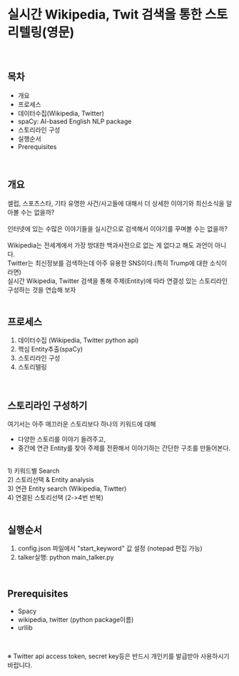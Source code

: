 # 실시간 Wikipedia, Twit 검색을 통한 스토리텔링(영문) <br>
<br>

## 목차<br>
- 개요 <br>
- 프로세스 <br>
- 데이터수집(Wikipedia, Twitter) <br>
- spaCy: AI-based English NLP package <br>
- 스토리라인 구성<br>
- 실행순서 <br>
- Prerequisites <br>
<br>

## 개요<br>
셀럽, 스포츠스타, 기타 유명한 사건/사고들에 대해서 더 상세한 이야기와 최신소식을 알아볼 수는 없을까?<br>
<br>
인터넷에 있는 수많은 이야기들을 실시간으로 검색해서 이야기를 꾸며볼 수는 없을까? <br>
<br>
Wikipedia는 전세계에서 가장 방대한 백과사전으로 없는 게 없다고 해도 과언이 아니다.<br> 
Twitter는 최신정보를 검색하는데 아주 유용한 SNS이다.(특히 Trump에 대한 소식이라면)<br> 
실시간 Wikipedia, Twitter 검색을 통해 주제(Entity)에 따라 연결성 있는 스토리라인 구성하는 것을 연습해 보자<br>
<br>

## 프로세스<br>
1. 데이터수집 (Wikipedia, Twitter python api)<br>
2. 핵심 Entity추출(spaCy) <br>
3. 스토리라인 구성 <br>
4. 스토리텔링 <br>
<br>

## 스토리라인 구성하기 <br>
여기서는 아주 매끄러운 스토리보다 하나의 키워드에 대해 <br>
 - 다양한 스토리를 이야기 들려주고, <br>
 - 중간에 연관 Entity를 찾아 주제를 전환해서 이야기하는 간단한 구조를 만들어본다. <br>
 <br>
 1) 키워드별 Search  <br>
 2) 스토리선택 & Entity analysis  <br>
 3) 연관 Entity search (Wikipedia, Tiwtter)  <br>
 4) 연결된 스토리선택 (2->4번 반복)  <br>
  <br>
  
## 실행순서  <br>
1. config.json 파일에서 "start_keyword" 값 설정 (notepad 편집 가능)  <br>
2. talker실행: python main_talker.py  <br>
 <br>
 
 ## Prerequisites  <br>
 - Spacy  <br>
 - wikipedia, twitter (python package이름)  <br>
 - urllib  <br>
  <br>
  
  ※ Twitter api access token, secret key등은 반드시 개인키를 발급받아 사용하시기 바랍니다.
   <br>
   
   


